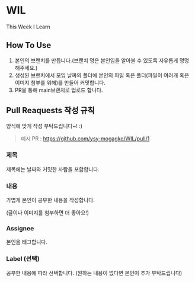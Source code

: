 # WIL
This Week I Learn

## How To Use

1. 본인의 브랜치를 만듭니다.(브랜치 명은 본인임을 알아볼 수 있도록 자유롭게 명명해주세요.)
2. 생성된 브랜치에서 모임 날짜의 폴더에 본인의 파일 혹은 폴더(파일이 여러개 혹은 이미지 첨부를 위해)를 만들어 커밋합니다.
3. PR을 통해 main브랜치로 업로드 합니다.

## Pull Reaquests 작성 규칙

양식에 맞게 작성 부탁드립니다~! :) 

> 예시 PR : https://github.com/ysy-mogagko/WIL/pull/1

### 제목 

제목에는 날짜와 커밋한 사람을 포함합니다.

### 내용

가볍게 본인이 공부한 내용을 작성합니다.

(글이나 이미지를 첨부하면 더 좋아요!)

### Assignee

본인을 태그합니다.

### Label (선택)

공부한 내용에 따라 선택합니다. (원하는 내용이 없다면 본인이 추가 부탁드립니다)


